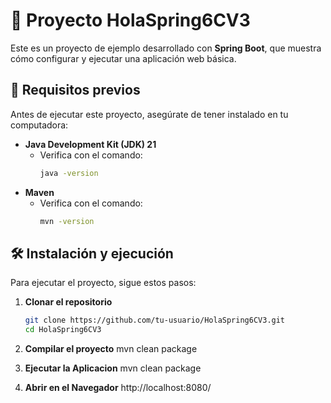 # 🚀 Proyecto HolaSpring6CV3

Este es un proyecto de ejemplo desarrollado con **Spring Boot**, que muestra cómo configurar y ejecutar una aplicación web básica.

## 📌 Requisitos previos

Antes de ejecutar este proyecto, asegúrate de tener instalado en tu computadora:

- **Java Development Kit (JDK) 21**  
  - Verifica con el comando:  
    ```sh
    java -version
    ```
- **Maven**  
  - Verifica con el comando:  
    ```sh
    mvn -version
    ```

## 🛠️ Instalación y ejecución

Para ejecutar el proyecto, sigue estos pasos:

1. **Clonar el repositorio**  
   ```sh
   git clone https://github.com/tu-usuario/HolaSpring6CV3.git
   cd HolaSpring6CV3

2. **Compilar el proyecto**
        mvn clean package

3. **Ejecutar la Aplicacion**
        mvn clean package

4. **Abrir en el Navegador**
        http://localhost:8080/


